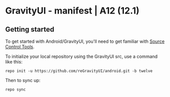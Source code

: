 GravityUI - manifest | A12 (12.1)
===========

Getting started
---------------

To get started with Android/GravityUI, you'll need to get familiar with [Source Control Tools](https://source.android.com/setup/develop).

To initialize your local repository using the GravityUI src, use a command like this:
```
repo init -u https://github.com/reGravityUI/android.git -b twelve
```
Then to sync up:
```
repo sync
```

